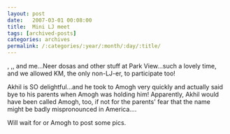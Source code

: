 ```yaml
---
layout: post
date:	2007-03-01 00:08:00
title:  Mini LJ meet
tags: [archived-posts]
categories: archives
permalink: /:categories/:year/:month/:day/:title/
---
```

<LJ user="mriga">, <LJ user="madrasi_in_mo">,<LJ user="akhilsamrat">, <LJ user="amoghavarsha"> and me...Neer dosas and other stuff at Park View...such a lovely time, and we allowed KM, the only non-LJ-er, to participate too!

Akhil is SO delightful...and he took to Amogh very quickly and actually said bye to his parents when Amogh was holding him! Apparently, Akhil would have been called Amogh, too, if not for the parents' fear that the name might be badly mispronounced in America....

Will wait for <LJ user="mriga"> or Amogh to post some pics.
